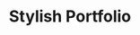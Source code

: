 ---
title:			"Stylish Portfolio"
slug:			stylish-portfolio
src:			/template-overviews/stylish-portfolio
categories:		template landing-pages one-page portfolios popular
description:	"A stylish, one page, Bootstrap portfolio theme featuring off canvas navigation and smooth page scrolling."
bump:			"A stylish Bootstrap portfolio theme."
img-src:		/img/templates/stylish-portfolio.jpg
img-desc:		"Free Bootstrap Portfolio Theme - Stylish Portfolio"
layout:			template-overview

meta-title: "Stylish Portfolio - One Page Bootstrap Portfolio Theme"
meta-description: "A free Bootstrap portfolio theme with off canvas navigation and smooth page scrolling. All Start Bootstrap templates are free to download and open source."

features:
  - Updated design featuring two custom button styles
  - Off canvas navigation with custom toggle button
  - 100% height header section with full page background image and vertically centered content
  - Smooth page scrolling using jQuery
  - Call to action sections
  - Services section with Font Awesome icons
  - Portfolio image grid
  - Google Maps integrated footer
  - Footer with social icons

long-description: "Stylish Portfolio is a one page Bootstrap portfolio theme with off canvas navigation and smooth scrolling through content sections."

alt-version:		"no"
user-version:		"no"

redirect_from:
  - /stylish-portfolio/
  - /stylish-portfolio.php/
  - /stylish-portfolio.html/
  - /templates/stylish-portfolio.html/
  - /templates/stylish-portfolio/
  - /templates/stylish-portfolio/index.html
  - /templates/stylish-portfolio/l/
  - /stylish-projects/
  - /stylish-gallery/
  - /downloads/stylish-portfolio.zip/
---